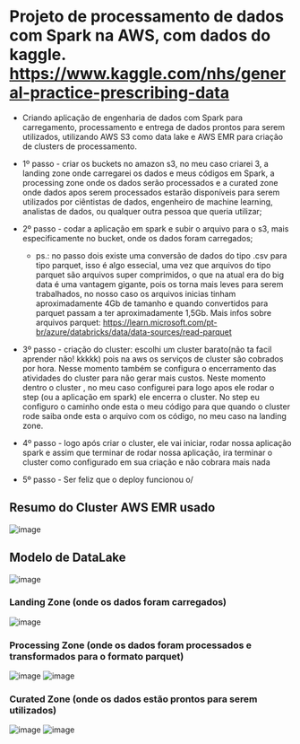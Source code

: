 # Projeto de processamento de dados com Spark na AWS, com dados do kaggle. https://www.kaggle.com/nhs/general-practice-prescribing-data

- Criando aplicação de engenharia de dados com Spark para carregamento, processamento e entrega de dados prontos para serem utilizados, utilizando AWS S3 como data lake e AWS EMR para criação de clusters de processamento. 

- 1º passo - criar os buckets no amazon s3, no meu caso criarei 3, a landing zone onde carregarei os dados e meus códigos em Spark, a processing zone onde os dados serão processados e a curated zone onde dados apos serem processados estarão disponíveis para serem utilizados por ciêntistas de dados, engenheiro de machine learning, analistas de dados, ou qualquer outra pessoa que queria utilizar;

- 2º passo - codar a aplicação em spark e subir o arquivo para o s3, mais especificamente no bucket, onde os dados foram carregados;

  -  ps.: no passo dois existe uma conversão de dados do tipo .csv para tipo parquet, isso é algo essecial, uma vez que arquivos do tipo parquet são arquivos super comprimidos, o que na atual era do big data é uma vantagem gigante, pois os torna mais leves para serem trabalhados, no nosso caso os arquivos inicias tinham aproximadamente 4Gb de tamanho e quando convertidos para parquet passam a ter aproximadamente 1,5Gb. Mais infos sobre arquivos parquet: https://learn.microsoft.com/pt-br/azure/databricks/data/data-sources/read-parquet

- 3º passo - criação do cluster: escolhi um cluster barato(não ta facil aprender não! kkkkk) pois na aws os serviços de cluster são cobrados por hora. Nesse momento também se configura o encerramento das atividades do cluster para não gerar mais custos. Neste momento dentro o cluster , no meu caso configurei para logo apos ele rodar o step (ou a aplicação em spark) ele encerra o cluster. No step eu configuro o caminho onde esta o meu código para que quando o cluster rode saiba onde esta o arquivo com os código, no meu caso na landing zone.

- 4º passo - logo após criar o cluster, ele vai iniciar, rodar nossa aplicação spark e assim que terminar de rodar nossa aplicação, ira terminar o cluster como configurado em sua criação e não cobrara mais nada

- 5º passo - Ser feliz que o deploy funcionou o/


## Resumo do Cluster AWS EMR usado
![image](https://user-images.githubusercontent.com/58529172/194558574-7a5f752b-b4e8-489b-a3ee-7e303697d530.png)

## Modelo de DataLake
![image](https://user-images.githubusercontent.com/58529172/194559076-f02e029a-f2d5-40d8-b3b0-b96bc17c813c.png)

### Landing Zone (onde os dados foram carregados)
![image](https://user-images.githubusercontent.com/58529172/194559214-a2979216-73bb-4293-b6c1-3f1d313445ac.png)

### Processing Zone (onde os dados foram processados e transformados para o formato parquet)
![image](https://user-images.githubusercontent.com/58529172/194559718-6ead91e2-84da-4674-9487-374ad70fb1c3.png)
![image](https://user-images.githubusercontent.com/58529172/194560044-71126b81-59e8-48c1-b9c4-ae167d2f5dcd.png)

### Curated Zone (onde os dados estão prontos para serem utilizados)
![image](https://user-images.githubusercontent.com/58529172/194560209-46f17ce0-69d5-4c10-b5cb-7800ddf69eec.png)
![image](https://user-images.githubusercontent.com/58529172/194560326-b84ecdbc-cf14-480c-91eb-64e36272ecfc.png)




